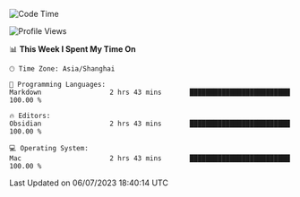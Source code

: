 <!--START_SECTION:waka-->
![Code Time](http://img.shields.io/badge/Code%20Time-125%20hrs%2014%20mins-blue)

![Profile Views](http://img.shields.io/badge/Profile%20Views-2-blue)

📊 **This Week I Spent My Time On** 

```text
🕑︎ Time Zone: Asia/Shanghai

💬 Programming Languages: 
Markdown                 2 hrs 43 mins       █████████████████████████   100.00 % 

🔥 Editors: 
Obsidian                 2 hrs 43 mins       █████████████████████████   100.00 % 

💻 Operating System: 
Mac                      2 hrs 43 mins       █████████████████████████   100.00 % 
```


 Last Updated on 06/07/2023 18:40:14 UTC
<!--END_SECTION:waka-->